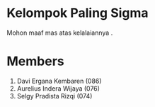 # Kelompok Paling Sigma
  Mohon maaf mas atas kelalaiannya .
# Members
1. Davi Ergana Kembaren (086)
2. Aurelius Indera Wijaya (076)
3. Selgy Pradista Rizqi (074)
